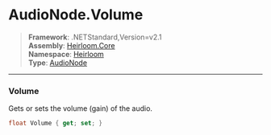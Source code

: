 # AudioNode.Volume

> **Framework**: .NETStandard,Version=v2.1  
> **Assembly**: [Heirloom.Core][0]  
> **Namespace**: [Heirloom][0]  
> **Type**: [AudioNode][1]  

--------------------------------------------------------------------------------

### Volume

Gets or sets the volume (gain) of the audio.

```cs
float Volume { get; set; }
```

[0]: ..\Heirloom.Core.md
[1]: Heirloom.AudioNode.md
